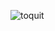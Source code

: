 ![toquit](https://github.com/yuankong666/Ultimate-RAT-Collection/assets/128066597/63e5839e-c541-4082-b510-567f4466bc09)
